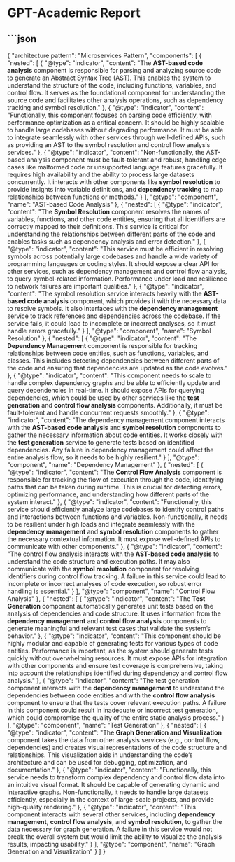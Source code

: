# GPT-Academic Report
## ```json
{
  "architecture pattern": "Microservices Pattern",
  "components": [
    {
      "nested": [
        {
          "@type": "indicator",
          "content": "The **AST-based code analysis** component is responsible for parsing and analyzing source code to generate an Abstract Syntax Tree (AST). This enables the system to understand the structure of the code, including functions, variables, and control flow. It serves as the foundational component for understanding the source code and facilitates other analysis operations, such as dependency tracking and symbol resolution."
        },
        {
          "@type": "indicator",
          "content": "Functionally, this component focuses on parsing code efficiently, with performance optimization as a critical concern. It should be highly scalable to handle large codebases without degrading performance. It must be able to integrate seamlessly with other services through well-defined APIs, such as providing an AST to the symbol resolution and control flow analysis services."
        },
        {
          "@type": "indicator",
          "content": "Non-functionally, the AST-based analysis component must be fault-tolerant and robust, handling edge cases like malformed code or unsupported language features gracefully. It requires high availability and the ability to process large datasets concurrently. It interacts with other components like **symbol resolution** to provide insights into variable definitions, and **dependency tracking** to map relationships between functions or methods."
        }
      ],
      "@type": "component",
      "name": "AST-based Code Analysis"
    },
    {
      "nested": [
        {
          "@type": "indicator",
          "content": "The **Symbol Resolution** component resolves the names of variables, functions, and other code entities, ensuring that all identifiers are correctly mapped to their definitions. This service is critical for understanding the relationships between different parts of the code and enables tasks such as dependency analysis and error detection."
        },
        {
          "@type": "indicator",
          "content": "This service must be efficient in resolving symbols across potentially large codebases and handle a wide variety of programming languages or coding styles. It should expose a clear API for other services, such as dependency management and control flow analysis, to query symbol-related information. Performance under load and resilience to network failures are important qualities."
        },
        {
          "@type": "indicator",
          "content": "The symbol resolution service interacts heavily with the **AST-based code analysis** component, which provides it with the necessary data to resolve symbols. It also interfaces with the **dependency management** service to track references and dependencies across the codebase. If the service fails, it could lead to incomplete or incorrect analyses, so it must handle errors gracefully."
        }
      ],
      "@type": "component",
      "name": "Symbol Resolution"
    },
    {
      "nested": [
        {
          "@type": "indicator",
          "content": "The **Dependency Management** component is responsible for tracking relationships between code entities, such as functions, variables, and classes. This includes detecting dependencies between different parts of the code and ensuring that dependencies are updated as the code evolves."
        },
        {
          "@type": "indicator",
          "content": "This component needs to scale to handle complex dependency graphs and be able to efficiently update and query dependencies in real-time. It should expose APIs for querying dependencies, which could be used by other services like the **test generation** and **control flow analysis** components. Additionally, it must be fault-tolerant and handle concurrent requests smoothly."
        },
        {
          "@type": "indicator",
          "content": "The dependency management component interacts with the **AST-based code analysis** and **symbol resolution** components to gather the necessary information about code entities. It works closely with the **test generation** service to generate tests based on identified dependencies. Any failure in dependency management could affect the entire analysis flow, so it needs to be highly resilient."
        }
      ],
      "@type": "component",
      "name": "Dependency Management"
    },
    {
      "nested": [
        {
          "@type": "indicator",
          "content": "The **Control Flow Analysis** component is responsible for tracking the flow of execution through the code, identifying paths that can be taken during runtime. This is crucial for detecting errors, optimizing performance, and understanding how different parts of the system interact."
        },
        {
          "@type": "indicator",
          "content": "Functionally, this service should efficiently analyze large codebases to identify control paths and interactions between functions and variables. Non-functionally, it needs to be resilient under high loads and integrate seamlessly with the **dependency management** and **symbol resolution** components to gather the necessary contextual information. It must expose well-defined APIs to communicate with other components."
        },
        {
          "@type": "indicator",
          "content": "The control flow analysis interacts with the **AST-based code analysis** to understand the code structure and execution paths. It may also communicate with the **symbol resolution** component for resolving identifiers during control flow tracking. A failure in this service could lead to incomplete or incorrect analyses of code execution, so robust error handling is essential."
        }
      ],
      "@type": "component",
      "name": "Control Flow Analysis"
    },
    {
      "nested": [
        {
          "@type": "indicator",
          "content": "The **Test Generation** component automatically generates unit tests based on the analysis of dependencies and code structure. It uses information from the **dependency management** and **control flow analysis** components to generate meaningful and relevant test cases that validate the system’s behavior."
        },
        {
          "@type": "indicator",
          "content": "This component should be highly modular and capable of generating tests for various types of code entities. Performance is important, as the system should generate tests quickly without overwhelming resources. It must expose APIs for integration with other components and ensure test coverage is comprehensive, taking into account the relationships identified during dependency and control flow analysis."
        },
        {
          "@type": "indicator",
          "content": "The test generation component interacts with the **dependency management** to understand the dependencies between code entities and with the **control flow analysis** component to ensure that the tests cover relevant execution paths. A failure in this component could result in inadequate or incorrect test generation, which could compromise the quality of the entire static analysis process."
        }
      ],
      "@type": "component",
      "name": "Test Generation"
    },
    {
      "nested": [
        {
          "@type": "indicator",
          "content": "The **Graph Generation and Visualization** component takes the data from other analysis services (e.g., control flow, dependencies) and creates visual representations of the code structure and relationships. This visualization aids in understanding the code’s architecture and can be used for debugging, optimization, and documentation."
        },
        {
          "@type": "indicator",
          "content": "Functionally, this service needs to transform complex dependency and control flow data into an intuitive visual format. It should be capable of generating dynamic and interactive graphs. Non-functionally, it needs to handle large datasets efficiently, especially in the context of large-scale projects, and provide high-quality rendering."
        },
        {
          "@type": "indicator",
          "content": "This component interacts with several other services, including **dependency management**, **control flow analysis**, and **symbol resolution**, to gather the data necessary for graph generation. A failure in this service would not break the overall system but would limit the ability to visualize the analysis results, impacting usability."
        }
      ],
      "@type": "component",
      "name": "Graph Generation and Visualization"
    }
  ]
}
```

